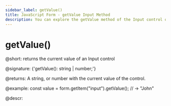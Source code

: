 ```yaml
---
sidebar_label: getValue()
title: JavaScript Form - getValue Input Method 
description: You can explore the getValue method of the Input control of Form in the documentation of the DHTMLX JavaScript UI library. Browse developer guides and API reference, try out code examples and live demos, and download a free 30-day evaluation version of DHTMLX Suite.
---
```


# getValue()

@short: returns the current value of an Input control

@signature: {'getValue(): string | number;'}

@returns:
A string, or number with the current value of the control.

@example:
const value = form.getItem("input").getValue();
// -> "John"

@descr:
